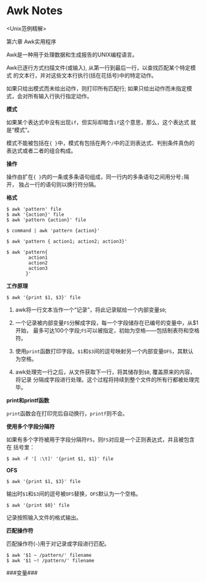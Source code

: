 Awk Notes
=========

<Unix范例精解>

第六章 Awk实用程序

Awk是一种用于处理数据和生成报告的UNIX编程语言。

Awk已逐行方式扫描文件(或输入), 从第一行到最后一行，以查找匹配某个特定模式
的文本行，并对这些文本行执行(括在花括号)中的特定动作。

如果只给出模式而未给出动作，则打印所有匹配行;
如果只给出动作而未指定模式，会对所有输入行执行指定动作。

**模式**

如果某个表达式中没有出现`if`，但实际却暗含`if`这个意思，那么，这个表达式
就是“模式”。

模式不能被包括在`{ }`中，模式有包括在两个`/`中的正则表达式、判别条件真伪的
表达式或者二者的组合构成。

**操作**

操作由扩在`{ }`内的一条或多条语句组成，同一行内的多条语句之间用分号`;`隔开，
独占一行的语句则以换行符分隔。


**格式**

	$ awk 'pattern' file
	$ awk '{action}' file
	$ awk 'pattern {action}' file

	$ command | awk 'pattern {action}'

	$ awk 'pattern { action1; action2; action3}'

	$ awk 'pattern{
			action1
			action2
			action3
		   }'

**工作原理**
	
	$ awk '{print $1, $3}' file

1. awk将一行文本当作一个“记录”，将此记录赋给一个内部变量`$0`;

2. 一个记录被内部变量`FS`分解成字段，每一个字段储存在已编号的变量中，从$1开始，
最多可达100个字段;`FS`可以被指定，初始为空格——包括制表符和空格符。

3. 使用`print`函数打印字段。`$1`和`$3`间的逗号映射另一个内部变量`OFS`，其默认
为空格。

4. awk处理完一行之后，从文件获取下一行，将其储存到`$0`, 覆盖原来的内容，将记录
分隔成字段进行处理。这个过程将持续到整个文件的所有行都被处理完毕。

**print和printf函数**

`print`函数会在打印完后自动换行，`printf`则不会。

**使用多个字段分隔符**

如果有多个字符被用于字段分隔符`FS`，则`FS`对应是一个正则表达式，并且被包含在
括号里：
	
	$ awk -F '[ :\t]' '{print $1, $1}' file

**OFS**

	$ awk '{print $1, $3}' file

输出时`$1`和`$3`间的逗号被`OFS`替换，`OFS`默认为一个空格。

	$ awk '{print $0}' file

记录按照输入文件的格式输出。

**匹配操作符**

匹配操作符(`~`)用于对记录或字段进行匹配。

	$ awk '$1 ~ /pattern/' filename
	$ awk '$1 ~! /pattern/' filename

###变量###



